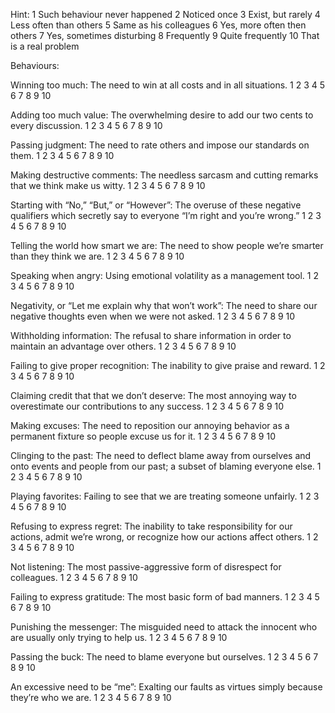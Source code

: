 Hint: 
1 Such behaviour never happened
2 Noticed once
3 Exist, but rarely
4 Less often than others
5 Same as his colleagues
6 Yes, more often then others
7 Yes, sometimes disturbing
8 Frequently
9 Quite frequently
10 That is a real problem

Behaviours:

Winning too much: 
The need to win at all costs and in all situations.
1    2    3    4    5    6    7    8    9    10

Adding too much value: 
The overwhelming desire to add our two cents to every discussion.
1    2    3    4    5    6    7    8    9    10

Passing judgment: 
The need to rate others and impose our standards on them.
1    2    3    4    5    6    7    8    9    10

Making destructive comments: 
The needless sarcasm and cutting remarks that we think make us witty.
1    2    3    4    5    6    7    8    9    10

Starting with “No,” “But,” or “However”: 
The overuse of these negative qualifiers which secretly say to everyone “I’m right and you’re wrong.”
1    2    3    4    5    6    7    8    9    10

Telling the world how smart we are: 
The need to show people we’re smarter than they think we are.
1    2    3    4    5    6    7    8    9    10

Speaking when angry: 
Using emotional volatility as a management tool.
1    2    3    4    5    6    7    8    9    10

Negativity, or “Let me explain why that won’t work”: 
The need to share our negative thoughts even when we were not asked.
1    2    3    4    5    6    7    8    9    10

Withholding information: 
The refusal to share information in order to maintain an advantage over others.
1    2    3    4    5    6    7    8    9    10

Failing to give proper recognition: 
The inability to give praise and reward.
1    2    3    4    5    6    7    8    9    10

Claiming credit that that we don’t deserve: 
The most annoying way to overestimate our contributions to any success.
1    2    3    4    5    6    7    8    9    10

Making excuses: 
The need to reposition our annoying behavior as a permanent fixture so people excuse us for it.
1    2    3    4    5    6    7    8    9    10

Clinging to the past: 
The need to deflect blame away from ourselves and onto events and people from our past; a subset of blaming everyone else.
1    2    3    4    5    6    7    8    9    10

Playing favorites: 
Failing to see that we are treating someone unfairly.
1    2    3    4    5    6    7    8    9    10

Refusing to express regret: 
The inability to take responsibility for our actions, admit we’re wrong, or recognize how our actions affect others.
1    2    3    4    5    6    7    8    9    10

Not listening: 
The most passive-aggressive form of disrespect for colleagues.
1    2    3    4    5    6    7    8    9    10

Failing to express gratitude: 
The most basic form of bad manners.
1    2    3    4    5    6    7    8    9    10

Punishing the messenger: 
The misguided need to attack the innocent who are usually only trying to help us.
1    2    3    4    5    6    7    8    9    10

Passing the buck: 
The need to blame everyone but ourselves.
1    2    3    4    5    6    7    8    9    10

An excessive need to be “me”: 
Exalting our faults as virtues simply because they’re who we are.
1    2    3    4    5    6    7    8    9    10

    
    